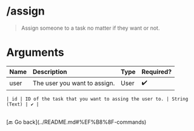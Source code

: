 # /assign
> Assign someone to a task no matter if they want or not. 

# Arguments

| Name | Description | Type | Required? | 
| :-- | :-- | :-- | :-- | 
| user | The user you want to assign. | User | ✔️ | 

    | id | ID of the task that you want to assing the user to. | String (Text) | ✔️ | 

    

<br>
 [🔙 Go back](../README.md#%EF%B8%8F-commands)